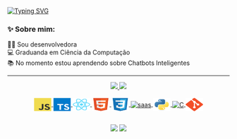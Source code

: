 [![Typing SVG](https://readme-typing-svg.herokuapp.com/?color=9745f5&size=35&center=true&vCenter=true&width=1000&lines=Olá,+eu+sou+a+Maria:%29)](https://git.io/typing-svg)

### ✨ Sobre mim: 

 👩‍💻 Sou desenvolvedora <br>💻 Graduanda em Ciência da Computação <br>📚 No momento estou aprendendo sobre Chatbots Inteligentes 

---

<div> 
<div align = "center" >
 <a href="https://github.com/marianasciment0">
  <img height = "180em" src = "https://github-readme-stats.vercel.app/api?username=marianasciment0&show_icons=true&theme=jolly&include_all_commits=true&count_private=true" />
  <img height = "180em" src = "https://github-readme-stats.vercel.app/api/top-langs/?username=marianasciment0&layout=compact&langs_count=7&theme=jolly"/> 

  <div style="display: inline_block"><br>
   <img align = "center" alt = "javascript" height = "30" width = "40" src = "https://raw.githubusercontent.com/devicons/devicon/master/icons/javascript/javascript-original.svg ">
    <img align = "center" alt = "typescript" height = "30" width = "40" src = "https://raw.githubusercontent.com/devicons/devicon/master/icons/typescript/typescript-original.svg ">
    <img align = "center" alt = "react" height="30" width="40" src="https://raw.githubusercontent.com/devicons/devicon/master/icons/react/react-original.svg">
 <img align = "center" alt = "HTML" height = "30" width = "40" src = "https://raw.githubusercontent.com/devicons/devicon/master/icons/html5/html5-original.svg ">
    <img align = "center" alt = "CSS" height = "30" width = "40" src = "https://raw.githubusercontent.com/devicons/devicon/master/icons/css3/css3-original.svg ">
   <img align = "center" alt = "saas" height = "30" width = "40" src = "https://cdn.jsdelivr.net/gh/devicons/devicon/icons/sass/sass-original.svg">
    <img align = "center" alt = "Python" height = "30" width="40" src="https://raw.githubusercontent.com/devicons/devicon/master/icons/python/python-original.svg" >
     <img align = "center" alt = "C" height = "30" width="40" src="https://cdn.jsdelivr.net/gh/devicons/devicon/icons/c/c-original.svg" >
   <img align = "center" alt = "git" height = "30" width = "40" src = "https://raw.githubusercontent.com/devicons/devicon/master/icons/git/git-original.svg ">
   </div>
   
  ##
  
 <div> 
  <a href = "mailto:marianascimentomn14@gmail.com"><img src="https://img.shields.io/badge/-Gmail-%23333?style=for-the-badge&logo=gmail&logoColor=red" target="_blank"></a>
  <a href="https://www.linkedin.com/in/maria-nascimento-aa514a1a0" target="_blank"> <img src = https://img.shields.io/badge/LinkedIn-0077B5?style=for-the-badge&logo=linkedin&logoColor=white> </a> 
</div>
